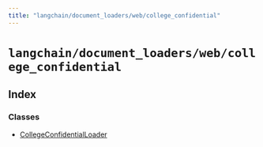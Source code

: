 ```yaml
---
title: "langchain/document_loaders/web/college_confidential"
---
```


# `langchain/document_loaders/web/college_confidential`

## Index

### Classes

- [CollegeConfidentialLoader](classes/CollegeConfidentialLoader.md)
